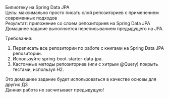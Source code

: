 Билиотеку на Spring Data JPA
<br>Цель: максимально просто писать слой репозиториев с применением современных подходов
<br>Результат: приложение со слоем репозиториев на Spring Data JPA
<br>Домашнее задание выполняется переписыванием предыдущего на JPA.

Требования:
1. Переписать все репозитории по работе с книгами на Spring Data JPA репозитории.
2. Используйте spring-boot-starter-data-jpa.
3. Кастомные методы репозиториев (или с хитрым @Query) покрыть тестами, используя H2.

<p>Это домашнее задание будет использоваться в качестве основы для других ДЗ
<br>Данная работа не засчитывает предыдущую!